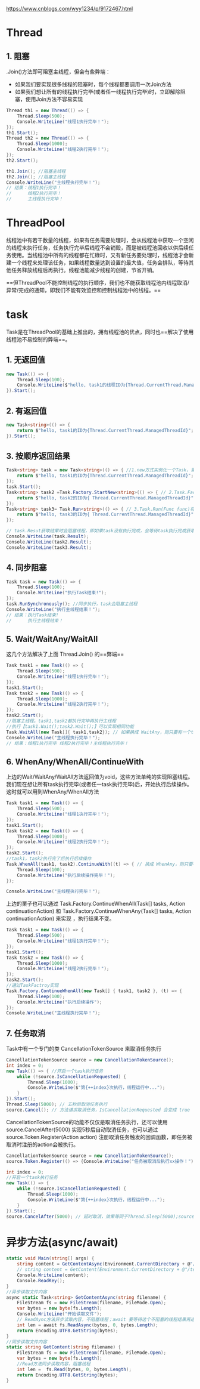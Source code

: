 https://www.cnblogs.com/wyy1234/p/9172467.html

# Thread

## 1. 阻塞

.Join()方法即可阻塞主线程，但会有些弊端：

- 如果我们要实现很多线程的阻塞时，每个线程都要调用一次Join方法
- 如果我们想让所有的线程执行完毕(或者任一线程执行完毕)时，立即解除阻塞，使用Join方法不容易实现

```c#
Thread th1 = new Thread(() => {
    Thread.Sleep(500);
    Console.WriteLine("线程1执行完毕！");
});
th1.Start();
Thread th2 = new Thread(() => {
    Thread.Sleep(1000);
    Console.WriteLine("线程2执行完毕！");
});
th2.Start();

th1.Join(); //阻塞主线程
th2.Join(); //阻塞主线程
Console.WriteLine("主线程执行完毕！");
// 结果：线程1执行完毕！
//      线程2执行完毕！
//      主线程执行完毕！
```

# ThreadPool

线程池中有若干数量的线程，如果有任务需要处理时，会从线程池中获取一个空闲的线程来执行任务，任务执行完毕后线程不会销毁，而是被线程池回收以供后续任务使用。当线程池中所有的线程都在忙碌时，又有新任务要处理时，线程池才会新建一个线程来处理该任务，如果线程数量达到设置的最大值，任务会排队，等待其他任务释放线程后再执行。线程池能减少线程的创建，节省开销。

==但ThreadPool不能控制线程的执行顺序，我们也不能获取线程池内线程取消/异常/完成的通知，即我们不能有效监控和控制线程池中的线程。==

# task

Task是在ThreadPool的基础上推出的，拥有线程池的优点，同时也==解决了使用线程池不易控制的弊端==。

## 1. 无返回值

```c#
new Task(() => {
    Thread.Sleep(100);
    Console.WriteLine($"hello, task1的线程ID为{Thread.CurrentThread.ManagedThreadId}");
}).Start();
```

## 2. 有返回值

```c#
new Task<string>(() => {
    return $"hello, task1的ID为{Thread.CurrentThread.ManagedThreadId}";
}).Start();
```

## 3. 按顺序返回结果

```c#
Task<string> task = new Task<string>(() => { //1.new方式实例化一个Task，需要通过Start方法启动
    return $"hello, task1的ID为{Thread.CurrentThread.ManagedThreadId}";
});
task.Start();
Task<string> task2 =Task.Factory.StartNew<string>(() => { // 2.Task.Factory.StartNew(Func func)创建和启动一个Task
    return $"hello, task2的ID为{ Thread.CurrentThread.ManagedThreadId}";
});
Task<string> task3= Task.Run<string>(() => { // 3.Task.Run(Func func)将任务放在线程池队列，返回并启动一个Task
    return $"hello, task3的ID为{ Thread.CurrentThread.ManagedThreadId}";
});

// task.Resut获取结果时会阻塞线程，即如果task没有执行完成，会等待task执行完成获取到Result，然后再执行后边的代码
Console.WriteLine(task.Result);
Console.WriteLine(task2.Result);
Console.WriteLine(task3.Result);
```

## 4. 同步阻塞

```c#
Task task = new Task(() => {
    Thread.Sleep(100);
    Console.WriteLine("执行Task结束!");
});
task.RunSynchronously(); //同步执行，task会阻塞主线程
Console.WriteLine("执行主线程结束！");
// 结果：执行Task结束!
//      执行主线程结束！
```

## 5. Wait/WaitAny/WaitAll

这几个方法解决了上面 Thread.Join() 的==弊端==

```c#
Task task1 = new Task(() => {
    Thread.Sleep(500);
    Console.WriteLine("线程1执行完毕！");
});
task1.Start();
Task task2 = new Task(() => {
    Thread.Sleep(1000);
    Console.WriteLine("线程2执行完毕！");
});
task2.Start();
//阻塞主线程。task1,task2都执行完毕再执行主线程
//执行【task1.Wait();task2.Wait();】可以实现相同功能
Task.WaitAll(new Task[]{ task1,task2}); // 如果换成 WaitAny，则只要有一个task执行完就会解除阻塞
Console.WriteLine("主线程执行完毕！");
// 结果：线程1执行完毕 线程2执行完毕！主线程执行完毕！
```

## 6. WhenAny/WhenAll/ContinueWith

上边的Wait/WaitAny/WaitAll方法返回值为void，这些方法单纯的实现阻塞线程。我们现在想让所有task执行完毕(或者任一task执行完毕)后，开始执行后续操作。这时就可以用到WhenAny/WhenAll方法

```c#
Task task1 = new Task(() => {
    Thread.Sleep(500);
    Console.WriteLine("线程1执行完毕！");
});
task1.Start();
Task task2 = new Task(() => {
    Thread.Sleep(1000);
    Console.WriteLine("线程2执行完毕！");
});
task2.Start();
//task1，task2执行完了后执行后续操作
Task.WhenAll(task1, task2).ContinueWith((t) => { // 换成 WhenAny，则只要有一个执行完就执行 ContinueWith 里的
    Thread.Sleep(100);
    Console.WriteLine("执行后续操作完毕！");
});

Console.WriteLine("主线程执行完毕！");
```

上边的栗子也可以通过 Task.Factory.ContinueWhenAll(Task[] tasks, Action continuationAction) 和 Task.Factory.ContinueWhenAny(Task[] tasks, Action continuationAction) 来实现 ，执行结果不变。

```c#
Task task1 = new Task(() => {
    Thread.Sleep(500);
    Console.WriteLine("线程1执行完毕！");
});
task1.Start();
Task task2 = new Task(() => {
    Thread.Sleep(1000);
    Console.WriteLine("线程2执行完毕！");
});
task2.Start();
//通过TaskFactroy实现
Task.Factory.ContinueWhenAll(new Task[] { task1, task2 }, (t) => {
    Thread.Sleep(100);
    Console.WriteLine("执行后续操作");
});
Console.WriteLine("主线程执行完毕！");
```

## 7. 任务取消

Task中有一个专门的类 CancellationTokenSource 来取消任务执行

```c#
CancellationTokenSource source = new CancellationTokenSource();
int index = 0;
new Task(() => { //开启一个task执行任务
    while (!source.IsCancellationRequested) {
        Thread.Sleep(1000);
        Console.WriteLine($"第{++index}次执行，线程运行中...");
    }
}).Start();
Thread.Sleep(5000); // 五秒后取消任务执行
source.Cancel(); // 方法请求取消任务，IsCancellationRequested 会变成 true
```

 CancellationTokenSource的功能不仅仅是取消任务执行，还可以使用 source.CancelAfter(5000) 实现5秒后自动取消任务，也可以通过 source.Token.Register(Action action) 注册取消任务触发的回调函数，即任务被取消时注册的action会被执行。

```c#
CancellationTokenSource source = new CancellationTokenSource();
source.Token.Register(() => {Console.WriteLine("任务被取消后执行xx操作！");}); // 注册任务取消的事件

int index = 0;
//开启一个task执行任务
new Task(() => {
    while (!source.IsCancellationRequested) {
        Thread.Sleep(1000);
        Console.WriteLine($"第{++index}次执行，线程运行中...");
    }
}).Start();
source.CancelAfter(5000); // 延时取消，效果等同于Thread.Sleep(5000);source.Cancel();
```

# 异步方法(async/await)

```c#
static void Main(string[] args) {
    string content = GetContentAsync(Environment.CurrentDirectory + @"/test.txt").Result;
    // string content = GetContent(Environment.CurrentDirectory + @"/test.txt"); // 调用同步方法
    Console.WriteLine(content);
    Console.ReadKey();
}
//异步读取文件内容
async static Task<string> GetContentAsync(string filename) {
    FileStream fs = new FileStream(filename, FileMode.Open);
    var bytes = new byte[fs.Length];
    Console.WriteLine("开始读取文件");
    // ReadAync方法异步读取内容，不阻塞线程；await 要等待这个不阻塞的线程结果再返回结果
    int len = await fs.ReadAsync(bytes, 0, bytes.Length);
    return Encoding.UTF8.GetString(bytes);
}
//同步读取文件内容
static string GetContent(string filename) {
    FileStream fs = new FileStream(filename, FileMode.Open);
    var bytes = new byte[fs.Length];
    //Read方法同步读取内容，阻塞线程
    int len =  fs.Read(bytes, 0, bytes.Length);
    return Encoding.UTF8.GetString(bytes);
}
```

